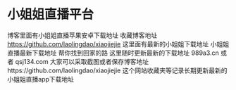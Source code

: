 # 小姐姐直播平台  
博客里面有小姐姐直播苹果安卓下载地址 收藏博客地址 https://github.com/laolingdao/xiaojiejie  这里面有最新的小姐姐下载地址
小姐姐直播最新下载地址 帮你找到回家的路 这里随时更新最新的下载地址
989a3.cn 或者
qsj134.com
大家可以采取截图或者保存博客地址https://github.com/laolingdao/xiaojiejie
这个网站收藏夹等记录长期更新最新的小姐姐直播app下载地址
